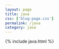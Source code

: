 ```yaml
---
layout: page
title: java
css: ['blog-page.css']
permalink: /java
category: java
---
```

{% include java.html %}